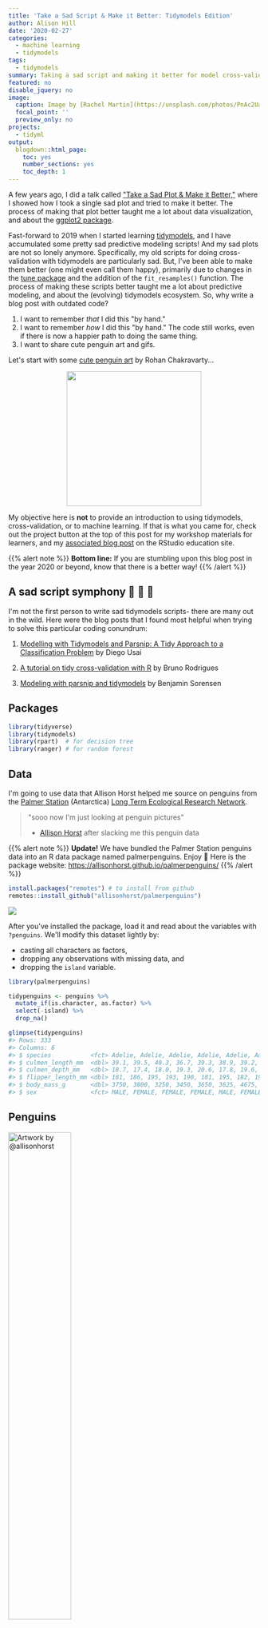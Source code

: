 ```yaml
---
title: 'Take a Sad Script & Make it Better: Tidymodels Edition'
author: Alison Hill
date: '2020-02-27'
categories:
  - machine learning
  - tidymodels
tags:
  - tidymodels
summary: Taking a sad script and making it better for model cross-validation.
featured: no
disable_jquery: no
image:
  caption: Image by [Rachel Martin](https://unsplash.com/photos/PnAc2UaeqII)
  focal_point: ''
  preview_only: no
projects:
  - tidyml
output:
  blogdown::html_page:
    toc: yes
    number_sections: yes
    toc_depth: 1
---
```





A few years ago, I did a talk called ["Take a Sad Plot & Make it Better,"](/talk/2018-ohsu-sad-plot-better/) where I showed how I took a single sad plot and tried to make it better. The process of making that plot better taught me a lot about data visualization, and about the [ggplot2 package](https://ggplot2.tidyverse.org/). 

Fast-forward to 2019 when I started learning [tidymodels](https://github.com/tidymodels/), and I have accumulated some pretty sad predictive modeling scripts! And my sad plots are not so lonely anymore. Specifically, my old scripts for doing cross-validation with tidymodels are particularly sad. But, I've been able to make them better (one might even call them happy), primarily due to changes in the [tune package](https://tidymodels.github.io/tune/) and the addition of the `fit_resamples()` function. The process of making these scripts better taught me a lot about predictive modeling, and about the (evolving) tidymodels ecosystem. So, why write a blog post with outdated code?

1. I want to remember *that* I did this "by hand."
1. I want to remember *how* I did this "by hand." The code still works, even if there is now a happier path to doing the same thing.
1. I want to share cute penguin art and gifs.

Let's start with some [cute penguin art](http://www.greenhumour.com/2018/04/penguins-of-world.html) by Rohan Chakravarty...

<a href="http://www.greenhumour.com/2018/04/penguins-of-world.html" target="_blank"><img src="penguins-of-the-world.JPG" width="270" style="display: block; margin: auto;" /></a>


My objective here is **not** to provide an introduction to using tidymodels, cross-validation, or to machine learning. If that is what you came for, check out the project button at the top of this post for my workshop materials for learners, and my [associated blog post](https://education.rstudio.com/blog/2020/02/conf20-intro-ml/) on the RStudio education site.

{{% alert note %}}
**Bottom line:** If you are stumbling upon this blog post in the year 2020 or beyond, know that there is a better way!
{{% /alert %}}

## A sad script symphony 🎻 🎷 🎹

I'm not the first person to write sad tidymodels scripts- there are many out in the wild. Here were the blog posts that I found most helpful when trying to solve this particular coding conundrum:

1. [Modelling with Tidymodels and Parsnip: A Tidy Approach to a Classification Problem](https://towardsdatascience.com/modelling-with-tidymodels-and-parsnip-bae2c01c131c) by Diego Usai

1. [A tutorial on tidy cross-validation with R](https://www.brodrigues.co/blog/2018-11-25-tidy_cv/) by Bruno Rodrigues

1. [Modeling with parsnip and tidymodels](https://www.benjaminsorensen.me/post/modeling-with-parsnip-and-tidymodels/) by Benjamin Sorensen

## Packages


```r
library(tidyverse)
library(tidymodels)
library(rpart)  # for decision tree
library(ranger) # for random forest
```



## Data

I'm going to use data that Allison Horst helped me source on penguins from the [Palmer Station](https://en.wikipedia.org/wiki/Palmer_Station) (Antarctica) [Long Term Ecological Research Network](https://lternet.edu/).

> "sooo now I'm just looking at penguin pictures"
> - [Allison Horst](https://twitter.com/allison_horst?lang=en) after slacking me this penguin data



{{% alert note %}}
**Update!** We have bundled the Palmer Station penguins data into an R data package named palmerpenguins. Enjoy :penguin: Here is the package website: https://allisonhorst.github.io/palmerpenguins/
{{% /alert %}}


```r
install.packages("remotes") # to install from github
remotes::install_github("allisonhorst/palmerpenguins")
```

![](https://allisonhorst.github.io/palmerpenguins/reference/figures/logo.png)


After you've installed the package, load it and read about the variables with `?penguins`. We'll modify this dataset lightly by:

+ casting all characters as factors,
+ dropping any observations with missing data, and 
+ dropping the `island` variable.


```r
library(palmerpenguins)

tidypenguins <- penguins %>% 
  mutate_if(is.character, as.factor) %>% 
  select(-island) %>% 
  drop_na()

glimpse(tidypenguins)
#> Rows: 333
#> Columns: 6
#> $ species           <fct> Adelie, Adelie, Adelie, Adelie, Adelie, Adelie, Ade…
#> $ culmen_length_mm  <dbl> 39.1, 39.5, 40.3, 36.7, 39.3, 38.9, 39.2, 41.1, 38.…
#> $ culmen_depth_mm   <dbl> 18.7, 17.4, 18.0, 19.3, 20.6, 17.8, 19.6, 17.6, 21.…
#> $ flipper_length_mm <dbl> 181, 186, 195, 193, 190, 181, 195, 182, 191, 198, 1…
#> $ body_mass_g       <dbl> 3750, 3800, 3250, 3450, 3650, 3625, 4675, 3200, 380…
#> $ sex               <fct> MALE, FEMALE, FEMALE, FEMALE, MALE, FEMALE, MALE, F…
```

## Penguins

<div class="figure">
<img src="https://allisonhorst.github.io/palmerpenguins/man/figures/lter_penguins.png" alt="Artwork by @allisonhorst" width="50%" />
<p class="caption">Figure 1: Artwork by @allisonhorst</p>
</div>


This data included structural size measurements of penguins like their bill length, flipper length, and body mass. It also included each penguin's species and sex. I'm going to use this data to try to predict penguin body mass. Sadly, we only have data for three distinct penguin species:


```r
tidypenguins %>% 
  count(species)
#> # A tibble: 3 x 2
#>   species       n
#>   <fct>     <int>
#> 1 Adelie      146
#> 2 Chinstrap    68
#> 3 Gentoo      119
```

Here is a lineup:

<img src="https://www.bas.ac.uk/wp-content/uploads/2015/04/Penguin-heights.jpg" style="display: block; margin: auto;" />

From: https://www.bas.ac.uk/about/antarctica/wildlife/penguins/

Looks like we have data for 3 of the smaller penguin species (of those pictured here).

First, let's build a simple linear regression model to predict body mass from flipper length.


```r
ggplot(tidypenguins, aes(x = flipper_length_mm, y = body_mass_g)) +
  geom_point(color = "salmon", size = 3, alpha = .9) +
  geom_smooth(method = "lm") +
  theme_penguin()
```

<img src="figs/unnamed-chunk-9-1.png" width="672" />

Not bad! Looks promising. To actually fit a linear regression model, you might be used to something like this in R:


```r
penguin_mod <- lm(body_mass_g ~ flipper_length_mm, data = tidypenguins)
summary(penguin_mod)
#> 
#> Call:
#> lm(formula = body_mass_g ~ flipper_length_mm, data = tidypenguins)
#> 
#> Residuals:
#>      Min       1Q   Median       3Q      Max 
#> -1057.33  -259.79   -12.24   242.97  1293.89 
#> 
#> Coefficients:
#>                   Estimate Std. Error t value Pr(>|t|)    
#> (Intercept)       -5872.09     310.29  -18.93   <2e-16 ***
#> flipper_length_mm    50.15       1.54   32.56   <2e-16 ***
#> ---
#> Signif. codes:  0 '***' 0.001 '**' 0.01 '*' 0.05 '.' 0.1 ' ' 1
#> 
#> Residual standard error: 393.3 on 331 degrees of freedom
#> Multiple R-squared:  0.7621,	Adjusted R-squared:  0.7614 
#> F-statistic:  1060 on 1 and 331 DF,  p-value: < 2.2e-16
```

But we aren't going to stick with this. We are going to use tidymodels, with the goal of generating accurate predictions for future, yet-to-be-seen penguins.

![](https://media.giphy.com/media/C0EYVrLCgnYdy/giphy.gif)

## tidymodels 101

The code provided in the section below is *not* particularly sad 🐧. If you are embarking on learning tidymodels, you'll need to use this same kind of code as the building blocks for any predictive modeling pipeline.

### Parsnip: build the model

This step is really three, using only the [parsnip package](https://tidymodels.github.io/parsnip/):


```r
lm_spec <- 
  linear_reg() %>%       # pick model
  set_engine("lm") %>%   # set engine
  set_mode("regression") # set mode

lm_spec
#> Linear Regression Model Specification (regression)
#> 
#> Computational engine: lm
```

Things that are missing: data (we haven't touched it yet) and a formula (no data, no variables, no twiddle `~`). This is an *abstract* model specification. See other possible parsnip models [here](https://tidymodels.github.io/parsnip/articles/articles/Models.html).

### Recipe: not happening here, folks

This is where you would normally insert some code for feature engineering using the [recipes package](https://tidymodels.github.io/recipes/). But previously this required functions named `prep()`, `bake()`, `juice()`- so I'm willfully ignoring that for now. There will be no recipes involving penguins.

![](https://media.giphy.com/media/H4uE6w9G1uK4M/giphy.gif)

### Rsample: initial split

We'll use the [rsample package](https://tidymodels.github.io/rsample/) to split (*ayee! I promise no penguins were hurt in the writing of this blog post*) the penguins up into two datasets: training and testing. If you are unfamiliar with this practice, read up on [the holdout method](https://sebastianraschka.com/blog/2016/model-evaluation-selection-part1.html#resubstitution-validation-and-the-holdout-method).


```r
penguin_split <- initial_split(tidypenguins, strata = species)
penguin_train <- training(penguin_split)
penguin_test  <- testing(penguin_split)
```

### Fitting the model once

Fitting a single model once is...not *exactly* the hardest part. 

![](https://media.giphy.com/media/4KALRmOb8uwbC/giphy.gif)

This is essentially the workflow from this [early blog post](https://rviews.rstudio.com/2019/06/19/a-gentle-intro-to-tidymodels/).


```r
set.seed(0)

lm_spec %>% 
  
  # train: get fitted model
  fit(body_mass_g ~ ., data = penguin_train) %>% 
  
  # test: get predictions
  predict(new_data = penguin_test) %>% 
  
  # compare: get metrics
  bind_cols(penguin_test) %>% 
  rmse(truth = body_mass_g, estimate = .pred)
#> # A tibble: 1 x 3
#>   .metric .estimator .estimate
#>   <chr>   <chr>          <dbl>
#> 1 rmse    standard        277.
```


### Fitting the model with a function

If you squint, you might see that I could make this into a function like below:


```r
get_rmse <- function(model_spec, split) {
  
  model_spec %>% 
    
    # train: get fitted model
    fit(body_mass_g ~ ., data = training(split)) %>% 
    
    # test: get predictions
    predict(new_data = testing(split)) %>% 
    
    # compare: get metrics
    bind_cols(testing(split)) %>% 
    rmse(truth = body_mass_g, estimate = .pred)
  
}
```

And I could use it to fit a linear regression model:


```r
set.seed(0)
get_rmse(model_spec = lm_spec, split = penguin_split)
#> # A tibble: 1 x 3
#>   .metric .estimator .estimate
#>   <chr>   <chr>          <dbl>
#> 1 rmse    standard        277.
```

I could also build up a tibble that includes the results, if I wanted to save the predicted values, for example:


```r
get_preds <- function(model_spec, split){
  
  # train: get fitted model
  fit_model <- model_spec %>% 
    fit(body_mass_g ~ ., data = training(split))
  
  # test: get predictions
  preds <- fit_model %>% 
    predict(new_data = testing(split)) %>% 
    bind_cols(testing(split) %>% select(body_mass_g, species))

  preds
}

set.seed(0)
penguin_preds <- get_preds(model_spec = lm_spec, split = penguin_split)
```

Then I can work with the predicted values, like plotting the fitted body mass estimates against the residuals.


```r
ggplot(penguin_preds, aes(x = .pred, y = (.pred - body_mass_g))) +
  geom_point(aes(colour = species), size = 3, alpha = .8) +
  geom_smooth(method = "lm") +
  theme_penguin() +
  scico::scale_colour_scico_d(end = .8) +
  ggtitle("Residuals vs Fitted")
#> `geom_smooth()` using formula 'y ~ x'
```

<img src="figs/unnamed-chunk-17-1.png" width="672" />

```r

# compare: get metrics
penguin_preds %>% 
  rmse(truth = body_mass_g, estimate = .pred)
#> # A tibble: 1 x 3
#>   .metric .estimator .estimate
#>   <chr>   <chr>          <dbl>
#> 1 rmse    standard        277.
```


Or I could fit a regression tree model with a new model spec:


```r
# regression tree model spec
rt_spec <-
  decision_tree() %>% 
  set_engine("rpart") %>% 
  set_mode("regression")

# get rmse
set.seed(0)
get_preds(model_spec = rt_spec, 
          split = penguin_split) %>% 
  rmse(truth = body_mass_g, estimate = .pred)
#> # A tibble: 1 x 3
#>   .metric .estimator .estimate
#>   <chr>   <chr>          <dbl>
#> 1 rmse    standard        289.
```

Or a random forest:

```r
# random forest model spec
rf_spec <-
  rand_forest() %>% 
  set_engine("ranger") %>% 
  set_mode("regression")

# get rmse
set.seed(0)
get_preds(model_spec = rf_spec, 
          split = penguin_split) %>% 
  rmse(truth = body_mass_g, estimate = .pred)
#> # A tibble: 1 x 3
#>   .metric .estimator .estimate
#>   <chr>   <chr>          <dbl>
#> 1 rmse    standard        267.
```

But, unfortunately, I shouldn't be predicting with the test set over and over again like this. It isn't good practice to predict with the test set > 1 time. What is a good predictive modeler to do? I should be saving (holding out) the test set and use it to generate predictions exactly once, at the very end &mdash; after I've compared different models, selected my features, and tuned my hyperparameters. How do you do this? You do [cross-validation](https://sebastianraschka.com/blog/2016/model-evaluation-selection-part3.html) with the training set, and you leave the testing set for [*the very last fit you do*](https://tidymodels.github.io/tune/reference/last_fit.html).

![](https://media.giphy.com/media/uwlDAujt3w9mU/giphy.gif)

## Hey Jude, don't make it sad 🎶

Now, for the 😭 part- let's add cross-validation! To do this, we'll use a function called [`rsample::vfold_cv()`](https://tidymodels.github.io/rsample/reference/vfold_cv.html).


```r
# add the cv step here
set.seed(0)
penguin_folds <- vfold_cv(data = penguin_train, strata = "species")

penguin_folds
#> #  10-fold cross-validation using stratification 
#> # A tibble: 10 x 2
#>    splits           id    
#>    <named list>     <chr> 
#>  1 <split [225/26]> Fold01
#>  2 <split [226/25]> Fold02
#>  3 <split [226/25]> Fold03
#>  4 <split [226/25]> Fold04
#>  5 <split [226/25]> Fold05
#>  6 <split [226/25]> Fold06
#>  7 <split [226/25]> Fold07
#>  8 <split [226/25]> Fold08
#>  9 <split [226/25]> Fold09
#> 10 <split [226/25]> Fold10
```


The process of training, testing, and computing metrics gets a lot harder when you need to do this across 10 folds, each with a different data split. I eventually worked out three approaches, which I show below. All require some level of comfort with iteration using the [purrr package](https://purrr.tidyverse.org/).

### Function with minimal purrr-ing

This approach is essentially a mega-function, that we then use purrr to map across each fold.

I'm going to change a few things from my previous `get_preds()` function:

1. `training(split)` -> `analysis(split)` 
1. `testing(split)` -> `assessment(split)`
1. I also added the `rsample::add_resample_id()` function to keep track of the fold number.
1. I saved the predictions now as a list column.

To build up this function, my strategy was to figure out how to work with one fold, then I knew I'd be able to use `purrr::map_df()` to apply it across multiple folds.


```r
# Figure it out for one fold
get_fold_results <- function(model_spec, split){
  
  # train: get fitted model for each fold
  fits <- model_spec %>% 
    fit(body_mass_g ~ ., data = analysis(split))
  
  # test: get predictions on for each fold
  preds <- fits %>% 
    predict(new_data = assessment(split)) %>% 
    bind_cols(assessment(split)) 
  
  # compare: compute metric for each fold
  rmse <- assessment(split)  %>% 
    summarize(rmse = rmse_vec(truth = body_mass_g, 
                              estimate = preds$.pred))
  
  rmse %>% 
    # add fold identifier column
    rsample::add_resample_id(split = split) %>% 
    as_tibble() %>% 
    # add predictions
    mutate(preds = list(preds))
}
```

I tried this function with a single fold first:


```r
set.seed(0)
get_fold_results(
    split      = penguin_folds$splits[[1]], 
    model_spec = rt_spec
  )
#> # A tibble: 1 x 3
#>    rmse id     preds            
#>   <dbl> <chr>  <list>           
#> 1  394. Fold01 <tibble [26 × 7]>
```

Next, I used purrr- but just once. The function `get_fold_results` is doing **most** of the work for us, but I needed purrr to map it across each fold.


```r
set.seed(0)
kfold_results <- 
  map_df(
    penguin_folds$splits, 
    ~get_fold_results(.x, model = rt_spec))
kfold_results
#> # A tibble: 10 x 3
#>     rmse id     preds            
#>    <dbl> <chr>  <list>           
#>  1  394. Fold01 <tibble [26 × 7]>
#>  2  315. Fold02 <tibble [25 × 7]>
#>  3  385. Fold03 <tibble [25 × 7]>
#>  4  302. Fold04 <tibble [25 × 7]>
#>  5  372. Fold05 <tibble [25 × 7]>
#>  6  289. Fold06 <tibble [25 × 7]>
#>  7  274. Fold07 <tibble [25 × 7]>
#>  8  287. Fold08 <tibble [25 × 7]>
#>  9  266. Fold09 <tibble [25 × 7]>
#> 10  339. Fold10 <tibble [25 × 7]>
```

Here we are still left with 10 RMSE values- one for each of the 10 folds. We don't care too much about by fold- the power is in the aggregate. Specifically, we mainly care about the central tendency and spread of these RMSE values. Let's finish by combining (or aggregating) these metrics.


```r
kfold_results %>% 
  summarize(mean_rmse = mean(rmse), sd_rmse = sd(rmse))
#> # A tibble: 1 x 2
#>   mean_rmse sd_rmse
#>       <dbl>   <dbl>
#> 1      322.    47.2
```

So, this works. But, can you imagine doing it again? Without errors? Can you imagine teaching it?

![](https://media.giphy.com/media/bmGmHZ5khMjN6/giphy.gif)


### Purrr-to-the-max

This approach is `purrr::map()` (and friends) on steriods. We use vanilla `map()`, `map2()`, *and* `map2_dbl()` here. We also use [anonymous functions as a formula](https://jennybc.github.io/purrr-tutorial/ls03_map-function-syntax.html#anonymous_function,_formula), *and* the pipe operator within those anonymous functions.


```r
set.seed(0)
penguin_res <- penguin_folds %>% 
  mutate(
    
    # train: get fitted model for each fold
    train_set  = map(splits, analysis),
    fit_models = map(train_set, ~rt_spec %>% 
                                    fit(body_mass_g ~ ., 
                                        data = .x)),
    
    # test: get predictions for each fold
    test_set   = map(splits, assessment),
    estimates  = map2(fit_models, 
                      test_set, 
                      ~.x %>% 
                        predict(.y)),
    
    # compare: compute metric for each fold
    rmse       = map2_dbl(test_set, 
                          estimates, 
                          ~rmse_vec(truth = .x$body_mass_g, 
                                    estimate = .y$.pred))
  )

penguin_res
#> #  10-fold cross-validation using stratification 
#> # A tibble: 10 x 7
#>    splits      id     train_set      fit_models  test_set     estimates     rmse
#>  * <named lis> <chr>  <named list>   <named lis> <named list> <named list> <dbl>
#>  1 <split [22… Fold01 <tibble [225 … <fit[+]>    <tibble [26… <tibble [26…  394.
#>  2 <split [22… Fold02 <tibble [226 … <fit[+]>    <tibble [25… <tibble [25…  315.
#>  3 <split [22… Fold03 <tibble [226 … <fit[+]>    <tibble [25… <tibble [25…  385.
#>  4 <split [22… Fold04 <tibble [226 … <fit[+]>    <tibble [25… <tibble [25…  302.
#>  5 <split [22… Fold05 <tibble [226 … <fit[+]>    <tibble [25… <tibble [25…  372.
#>  6 <split [22… Fold06 <tibble [226 … <fit[+]>    <tibble [25… <tibble [25…  289.
#>  7 <split [22… Fold07 <tibble [226 … <fit[+]>    <tibble [25… <tibble [25…  274.
#>  8 <split [22… Fold08 <tibble [226 … <fit[+]>    <tibble [25… <tibble [25…  287.
#>  9 <split [22… Fold09 <tibble [226 … <fit[+]>    <tibble [25… <tibble [25…  266.
#> 10 <split [22… Fold10 <tibble [226 … <fit[+]>    <tibble [25… <tibble [25…  339.

penguin_res %>% 
  summarise(mean_rmse = mean(rmse), sd_rmse = sd(rmse))
#> # A tibble: 1 x 2
#>   mean_rmse sd_rmse
#>       <dbl>   <dbl>
#> 1      322.    47.2
```



### The purrr mash-up

Another way I worked out was largely after reviewing Max's slides from previous workshops. This is basically a mash-up of my previous two approaches, where we write laser-focused functions that each do one thing, then use purrr to apply those functions across the folds. This way is nice(r) for showing in slides as you can incrementally build up the results table. Let's see this sad script in action...

#### Round 1


```r
set.seed(0) # for reproducibility

# train: get fitted model for a split
get_fits <- function(split, model_spec){
  model_spec %>% 
    fit(body_mass_g ~ ., 
        data = analysis(split))
}

# train: get fitted models across folds
penguin_purrr <- penguin_folds %>% 
  mutate(rt_fits = map(splits, get_fits, rt_spec))

penguin_purrr
#> #  10-fold cross-validation using stratification 
#> # A tibble: 10 x 3
#>    splits           id     rt_fits     
#>  * <named list>     <chr>  <named list>
#>  1 <split [225/26]> Fold01 <fit[+]>    
#>  2 <split [226/25]> Fold02 <fit[+]>    
#>  3 <split [226/25]> Fold03 <fit[+]>    
#>  4 <split [226/25]> Fold04 <fit[+]>    
#>  5 <split [226/25]> Fold05 <fit[+]>    
#>  6 <split [226/25]> Fold06 <fit[+]>    
#>  7 <split [226/25]> Fold07 <fit[+]>    
#>  8 <split [226/25]> Fold08 <fit[+]>    
#>  9 <split [226/25]> Fold09 <fit[+]>    
#> 10 <split [226/25]> Fold10 <fit[+]>
```

#### Round 2


```r
# test: get predictions for a split
get_preds <- function(split, fit_df) {
  
  fit_df %>% 
    predict(new_data = assessment(split)) %>% 
    bind_cols(assessment(split))
  
}

# test: get predictions across folds
penguin_purrr <- penguin_purrr %>% 
  mutate(rt_preds = map2(splits, rt_fits, get_preds))

penguin_purrr
#> #  10-fold cross-validation using stratification 
#> # A tibble: 10 x 4
#>    splits           id     rt_fits      rt_preds         
#>  * <named list>     <chr>  <named list> <named list>     
#>  1 <split [225/26]> Fold01 <fit[+]>     <tibble [26 × 7]>
#>  2 <split [226/25]> Fold02 <fit[+]>     <tibble [25 × 7]>
#>  3 <split [226/25]> Fold03 <fit[+]>     <tibble [25 × 7]>
#>  4 <split [226/25]> Fold04 <fit[+]>     <tibble [25 × 7]>
#>  5 <split [226/25]> Fold05 <fit[+]>     <tibble [25 × 7]>
#>  6 <split [226/25]> Fold06 <fit[+]>     <tibble [25 × 7]>
#>  7 <split [226/25]> Fold07 <fit[+]>     <tibble [25 × 7]>
#>  8 <split [226/25]> Fold08 <fit[+]>     <tibble [25 × 7]>
#>  9 <split [226/25]> Fold09 <fit[+]>     <tibble [25 × 7]>
#> 10 <split [226/25]> Fold10 <fit[+]>     <tibble [25 × 7]>
```


#### aaaand Round 3


```r
# compare: compute metric for a split
get_rmse <- function(pred_df) {
  
  pred_df %>% 
    rmse(truth    = body_mass_g, 
         estimate = .pred) %>% 
    pluck(".estimate")
  
}

# compare: compute metric across folds
penguin_purrr <- penguin_purrr %>% 
  mutate(rt_rmse = map_dbl(rt_preds, get_rmse))

penguin_purrr
#> #  10-fold cross-validation using stratification 
#> # A tibble: 10 x 5
#>    splits           id     rt_fits      rt_preds          rt_rmse
#>  * <named list>     <chr>  <named list> <named list>        <dbl>
#>  1 <split [225/26]> Fold01 <fit[+]>     <tibble [26 × 7]>    394.
#>  2 <split [226/25]> Fold02 <fit[+]>     <tibble [25 × 7]>    315.
#>  3 <split [226/25]> Fold03 <fit[+]>     <tibble [25 × 7]>    385.
#>  4 <split [226/25]> Fold04 <fit[+]>     <tibble [25 × 7]>    302.
#>  5 <split [226/25]> Fold05 <fit[+]>     <tibble [25 × 7]>    372.
#>  6 <split [226/25]> Fold06 <fit[+]>     <tibble [25 × 7]>    289.
#>  7 <split [226/25]> Fold07 <fit[+]>     <tibble [25 × 7]>    274.
#>  8 <split [226/25]> Fold08 <fit[+]>     <tibble [25 × 7]>    287.
#>  9 <split [226/25]> Fold09 <fit[+]>     <tibble [25 × 7]>    266.
#> 10 <split [226/25]> Fold10 <fit[+]>     <tibble [25 × 7]>    339.
```

Finally, summarizing as I did before:


```r
penguin_purrr %>% 
  summarize(mean_rmse = mean(rt_rmse), sd_rmse = sd(rt_rmse))
#> # A tibble: 1 x 2
#>   mean_rmse sd_rmse
#>       <dbl>   <dbl>
#> 1      322.    47.2
```

In practice, if you did all these at once instead of incrementally, it would look like:


```r
set.seed(0)
penguin_folds %>% 
  
  # train: get fitted model for a split
  mutate(rt_fits = map(splits, get_fits, rt_spec)) %>% 
  
  # test: get predictions on for each fold
  mutate(rt_preds = map2(splits, rt_fits, get_preds)) %>% 
  
  # compare: compute metric for each fold
  mutate(rt_rmse = map_dbl(rt_preds, get_rmse))
#> #  10-fold cross-validation using stratification 
#> # A tibble: 10 x 5
#>    splits           id     rt_fits      rt_preds          rt_rmse
#>  * <named list>     <chr>  <named list> <named list>        <dbl>
#>  1 <split [225/26]> Fold01 <fit[+]>     <tibble [26 × 7]>    394.
#>  2 <split [226/25]> Fold02 <fit[+]>     <tibble [25 × 7]>    315.
#>  3 <split [226/25]> Fold03 <fit[+]>     <tibble [25 × 7]>    385.
#>  4 <split [226/25]> Fold04 <fit[+]>     <tibble [25 × 7]>    302.
#>  5 <split [226/25]> Fold05 <fit[+]>     <tibble [25 × 7]>    372.
#>  6 <split [226/25]> Fold06 <fit[+]>     <tibble [25 × 7]>    289.
#>  7 <split [226/25]> Fold07 <fit[+]>     <tibble [25 × 7]>    274.
#>  8 <split [226/25]> Fold08 <fit[+]>     <tibble [25 × 7]>    287.
#>  9 <split [226/25]> Fold09 <fit[+]>     <tibble [25 × 7]>    266.
#> 10 <split [226/25]> Fold10 <fit[+]>     <tibble [25 × 7]>    339.
```

When you put it like *that*, it doesn't look like so much work! But, this way hides how much work it takes to write those 3 custom functions: `get_fits()`, `get_preds()`, and `get_rmse()`. And we still had to use vanilla `map()`, `map2()`, *and* `map2_dbl()`.


## Make it better

I kept a learning log while working through the all the above code, and I wrote down these notes to myself:

1. It is very easy to do the wrong thing; it is very hard to do the right thing.

1. I lost sight many times of what the code I was writing was doing, because I was using up so much cognitive energy on getting the code to just work.

1. I thought I knew how to use purrr...

If you have made it this far, I'm pretty sure I don't need to convince you that a better way to do cross-validation using tidymodels would be more pleasant to do more than once. It would also be less prone to error due to me copying-and-pasting repeatedly, and making stupid mistakes that would be difficult to spot with so much cluttered code. Luckily, [`tune::fit_resamples()`](https://tidymodels.github.io/tune/reference/fit_resamples.html) came along to take a sad script and make it better:


```r
penguin_party <-
  tune::fit_resamples(
    rt_spec,
    body_mass_g ~ .,
    resamples = penguin_folds
)
```

Here is the beautiful output from that function:


```r
penguin_party
#> #  10-fold cross-validation using stratification 
#> # A tibble: 10 x 4
#>    splits           id     .metrics         .notes          
#>    <named list>     <chr>  <list>           <list>          
#>  1 <split [225/26]> Fold01 <tibble [2 × 3]> <tibble [0 × 1]>
#>  2 <split [226/25]> Fold02 <tibble [2 × 3]> <tibble [0 × 1]>
#>  3 <split [226/25]> Fold03 <tibble [2 × 3]> <tibble [0 × 1]>
#>  4 <split [226/25]> Fold04 <tibble [2 × 3]> <tibble [0 × 1]>
#>  5 <split [226/25]> Fold05 <tibble [2 × 3]> <tibble [0 × 1]>
#>  6 <split [226/25]> Fold06 <tibble [2 × 3]> <tibble [0 × 1]>
#>  7 <split [226/25]> Fold07 <tibble [2 × 3]> <tibble [0 × 1]>
#>  8 <split [226/25]> Fold08 <tibble [2 × 3]> <tibble [0 × 1]>
#>  9 <split [226/25]> Fold09 <tibble [2 × 3]> <tibble [0 × 1]>
#> 10 <split [226/25]> Fold10 <tibble [2 × 3]> <tibble [0 × 1]>
```


Now, to see all the stuff inside this `penguin_party`, we can use tune's `collect_*` functions.


```r
penguin_party %>% 
  collect_metrics()
#> # A tibble: 2 x 5
#>   .metric .estimator    mean     n std_err
#>   <chr>   <chr>        <dbl> <int>   <dbl>
#> 1 rmse    standard   322.       10 14.9   
#> 2 rsq     standard     0.847    10  0.0132
```

To see the predictions, we need to add use [`control_resamples()`](https://tidymodels.github.io/tune/reference/control_grid.html):


```r
penguin_party <-
  tune::fit_resamples(
    rt_spec,
    body_mass_g ~ .,
    resamples = penguin_folds,
    control = control_resamples(save_pred = TRUE) # add this line
)
```

Then we collect the predictions.


```r
penguin_party %>% 
  collect_predictions()
#> # A tibble: 251 x 4
#>    id     .pred  .row body_mass_g
#>    <chr>  <dbl> <int>       <dbl>
#>  1 Fold01 3399.     4        3450
#>  2 Fold01 4035.    11        3600
#>  3 Fold01 4035.    14        3800
#>  4 Fold01 3399.    41        2850
#>  5 Fold01 3399.    54        3200
#>  6 Fold01 4035.    65        4450
#>  7 Fold01 3399.    70        3725
#>  8 Fold01 4035.    71        4725
#>  9 Fold01 3399.    76        3175
#> 10 Fold01 4035.    85        3325
#> # … with 241 more rows
```

Now, isn't that better?

![](https://media.giphy.com/media/daeKl3P4SissU/giphy.gif)<!-- -->

